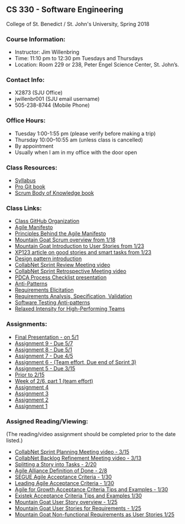 ## CS 330 - Software Engineering
College of St. Benedict / St. John's University, Spring 2018

### Course Information:

  * Instructor: Jim Willenbring
  * Time: 11:10 pm to 12:30 pm Tuesdays and Thursdays
  * Location: Room 229 or 238, Peter Engel Science Center, St. John’s.

### Contact Info:

  * X2873 (SJU Office)
  * jwillenbr001 (SJU email username)
  * 505-238-8744 (Mobile Phone)

### Office Hours:

  * Tuesday 1:00-1:55 pm (please verify before making a trip)
  * Thursday 10:00–10:55 am (unless class is cancelled)
  * By appointment
  * Usually when I am in my office with the door open

### Class Resources:

  * [Syllabus](https://docs.google.com/document/d/1rT2i0Wu8HjuYOffWsWcSy2Schk_U0f1G0kzhzCHCI_M/edit?usp=sharing)
  * [Pro Git book](https://progit2.s3.amazonaws.com/en/2016-01-06-b561b/progit-en.984.pdf)
  * [Scrum Body of Knowledge book](http://www.scrumstudy.com/SBOKGuide/download-free-buy-SBOK)
  
### Class Links:

  * [Class GitHub Organization](https://github.com/SJU-CS330-S18)
  * [Agile Manifesto](http://agilemanifesto.org/)
  * [Principles Behind the Agile Manifesto](http://agilemanifesto.org/principles.html)
  * [Mountain Goat Scrum overview from 1/18](https://www.mountaingoatsoftware.com/uploads/presentations/English-Redistributable-Intro-Scrum.ppt)
  * [Mountain Goat Introduction to User Stories from 1/23](https://www.mountaingoatsoftware.com/presentations/introduction-to-user-stories)
  * [XP123 article on good stories and smart tasks from 1/23](https://xp123.com/articles/invest-in-good-stories-and-smart-tasks/)
  * [Design pattern introduction](https://www.slideshare.net/abhisheksagi/design-patterns-10468437)
  * [CollabNet Sprint Review Meeting video](https://www.youtube.com/watch?v=cbJinz6TieI)
  * [CollabNet Sprint Retrospective Meeting video](https://www.youtube.com/watch?v=rZ8I0ATrauM)
  * [PDCA Process Checklist presentation](https://drive.google.com/open?id=1hiaJ49tem0HYaEm4ggLuAwkxgYQnEDLs)
  * [Anti-Patterns](https://www.slideshare.net/ExigenServices/antipatterns-part-1)
  * [Requirements Elicitation](https://www.slideshare.net/vivacemente/requirement-elicitation)
  * [Requirements Analysis, Specification, Validation](http://r.search.yahoo.com/_ylt=A0geKVqRPN9apsgAPXEPxQt.;_ylu=X3oDMTByNXM5bzY5BGNvbG8DYmYxBHBvcwMzBHZ0aWQDBHNlYwNzcg--/RV=2/RE=1524608274/RO=10/RU=http%3a%2f%2fcsis.pace.edu%2f~marchese%2fCS775%2fLectures%2f775L4.ppt/RK=2/RS=Ew_5fWKQHFlVf6CUUi3J4GvuuQ8-)
  * [Software Testing Anti-patterns](http://blog.codepipes.com/testing/software-testing-antipatterns.html)
  * [Relaxed Intensity for High-Performing Teams](https://www.inc.com/scott-mautz/want-a-high-performing-team-create-an-atmosphere-of-relaxed-intensity-heres-how.html)
  
### Assignments:

  * [Final Presentation - on 5/1](https://docs.google.com/document/d/19UUXf-ah293z68AOSYpc6_Bxl-72Ba8rkS38EyfD1gQ/edit?usp=sharing)
  * [Assignment 9 - Due 5/7](https://docs.google.com/document/d/1q2FYjLXzxHgV9Bq8NwifvI56RbAO2IE3G27v5exdnok/edit?usp=sharing)
  * [Assignment 8 - Due 5/1](https://docs.google.com/document/d/1qHdd0PPpDpN5nLxG5FzZP8Dv4lDcvks4wpOseyQ6u-Q/edit?usp=sharing)
  * [Assignment 7 - Due 4/5](https://docs.google.com/document/d/1JKsRgKEA5P42Ib-syufIuizq7U1vVNP5C6XizI3FluM/edit?usp=sharing)
  * [Assignment 6 - (Team effort, Due end of Sprint 3)](https://docs.google.com/document/d/1j4xuLKDnGQbRJQoeYHsuNeN1qwu8wkzimHFN2kbuT2k/edit?usp=sharing)
  * [Assignment 5 - Due 3/15](https://docs.google.com/document/d/1IB8wwsvNxnzVtpl4GH7OYbsORGqDNDZ7JxtnJGklxSg/edit?usp=sharing)
  * [Prior to 2/15](https://docs.google.com/document/d/1aUt_qCkUm85SAW-Mv0euDdT4HVJ0DVzJGabyEOisnsU/edit?usp=sharing)
  * [Week of 2/6, part 1 (team effort)](https://docs.google.com/document/d/1tBvBdat4ed733REYO-G7vf9TCRedSBalI1-yD2-Ql9Y/edit?usp=sharing)
  * [Assignment 4](https://docs.google.com/document/d/1yVoDU3Cr5I6UdifJUDVFdZQk2ccgquESmWWw76RE7Gs/edit?usp=sharing)
  * [Assignment 3](https://docs.google.com/document/d/1H5yB4RRquzRVuXMq6Uv0JUHTwefB0l9FCqGbqpV3xIA/edit?usp=sharing)
  * [Assignment 2](https://docs.google.com/document/d/1Ycs53TRkT9QI_DIns3zQpjRV1QyF8MLNa-nli_E3AG4/edit?usp=sharing)
  * [Assignment 1](https://docs.google.com/document/d/1A3nLetRegs6evCSDBRJzgz8DtqXDmCwNA4Lo3mNs8Ok/edit?usp=sharing)
  
### Assigned Reading/Viewing:

  (The reading/video assignment should be completed prior to the date listed.)
  * [CollabNet Sprint Planning Meeting video - 3/15](https://www.youtube.com/watch?v=wPvG9NZNUa4)
  * [CollabNet Backlog Refinement Meeting video - 3/13](https://www.youtube.com/watch?v=b_WeHcZcx1w)
  * [Splitting a Story into Tasks - 2/20](http://agilebutpragmatic.blogspot.com/2012/04/splitting-story-into-tasks-how-to-write.html)
  * [Agile Alliance Definition of Done - 2/8](https://www.agilealliance.org/definition-done-user-stories/)
  * [SEGUE Agile Acceptance Criteria - 1/30](https://www.seguetech.com/what-characteristics-make-good-agile-acceptance-criteria/)
  * [Leading Agile Acceptance Criteria - 1/30](https://www.leadingagile.com/2014/09/acceptance-criteria/)
  * [Agile for Growth Acceptance Criteria Tips and Examples - 1/30](http://agileforgrowth.com/blog/acceptance-criteria-checklist/)
  * [Existek Acceptance Criteria Tips and Examples 1/30](https://existek.com/blog/what-are-acceptance-criteria/)
  * [Mountain Goat User Story overview - 1/25](https://www.mountaingoatsoftware.com/agile/user-stories)
  * [Mountain Goat User Stories for Requirements - 1/25](https://www.mountaingoatsoftware.com/articles/advantages-of-user-stories-for-requirements)
  * [Mountain Goat Non-functional Requirements as User Stories 1/25](https://www.mountaingoatsoftware.com/blog/non-functional-requirements-as-user-stories)
  
